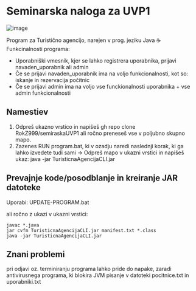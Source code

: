 # Seminarska naloga za UVP1
![image](https://user-images.githubusercontent.com/71169333/164452151-1be739a8-f590-4c0c-8263-4d1fc9b4080d.png)


Program za Turistično agencijo, narejen v prog. jeziku Java ☕
Funkcinalnosti programa:
- Uporabniški vmesnik, kjer se lahko registrera uporabnika, prijavi navaden_uporabnik ali admin 
- Če se prijavi navaden_uporabnik ima na voljo funkcionalnosti, kot so: iskanje in rezervacija počitnic
- Če se prijavi admin ima na voljo vse funckionalnosti uporabnika + vse admin funkcionalnosti

## Namestiev
1. Odpreš ukazno vrstico in napišeš gh repo clone RokZ999/semiraskaUVP1 ali ročno preneseš vse v poljubno skupno mapo.
2. Zazenes RUN program.bat, ki v ozadju naredi naslednji korak, ki ga lahko izvedete tudi sami
-> Odpreš mapo v ukazni vrstici in napišeš ukaz: java -jar TuristicnaAgencijaCLI.jar

## Prevajnje kode/posodblanje in kreiranje JAR datoteke

Uporabi: UPDATE-PROGRAM.bat

ali ročno z ukazi v ukazni vrstici:

```
javac *.java
jar cvfm TuristicnaAgencijaCLI.jar manifest.txt *.class
java -jar TuristicnaAgencijaCLI.jar
```
## Znani problemi
pri odjavi oz. terminiranju programa lahko pride do napake, zaradi antivirusnega programa, ki blokira JVM pisanje v datoteki pocitnice.txt in uporabniki.txt
